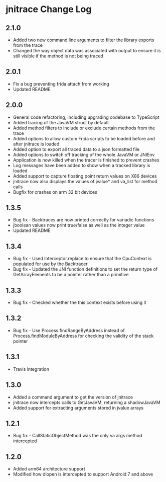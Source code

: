 # jnitrace Change Log

## 2.1.0
- Added two new command line arguments to filter the library exports from the trace
- Changed the way object data was associated with output to ensure it is still visible if the method is not being traced

## 2.0.1
- Fix a bug preventing frida attach from working
- Updated README

## 2.0.0
- General code refactoring, including upgrading codebase to TypeScript
- Added tracing of the JavaVM struct by default
- Added method filters to include or exclude certain methods from the trace
- Added options to allow custom Frida scripts to be loaded before and after jnitrace is loaded
- Added option to export all traced data to a json formatted file
- Added options to switch off tracking of the whole JavaVM or JNIEnv
- Application is now killed when the tracer is finished to prevent crashes
- Log messages have been added to show when a tracked library is loaded
- Added support to capture floating point return values on X86 devices
- jnitrace now also displays the values of jvalue* and va_list for method calls
- Bugfix for crashes on arm 32 bit devices


## 1.3.5
- Bug fix - Backtraces are now printed correctly for variadic functions
- jboolean values now print true/false as well as the integer value
- Updated README

## 1.3.4
- Bug fix - Used Interceptor.replace to ensure that the CpuContext is populated for use by the Backtracer
- Bug fix - Updated the JNI function definitions to set the return type of Get<Type>ArrayElements to be a pointer rather than a primitive

## 1.3.3
- Bug fix - Checked whether the this context exists before using it

## 1.3.2
- Bug fix - Use Process.findRangeByAddress instead of Process.findModuleByAddress for checking the validity of the stack pointer

## 1.3.1
- Travis integration

## 1.3.0
- Added a command argument to get the version of jnitrace
- jnitrace now intercepts calls to GetJavaVM, returning a shadowJavaVM
- Added support for extracting arguments stored in jvalue arrays

## 1.2.1
- Bug fix - CallStaticObjectMethod was the only va args method intercepted

## 1.2.0
- Added arm64 architecture support
- Modified how dlopen is intercepted to support Android 7 and above
